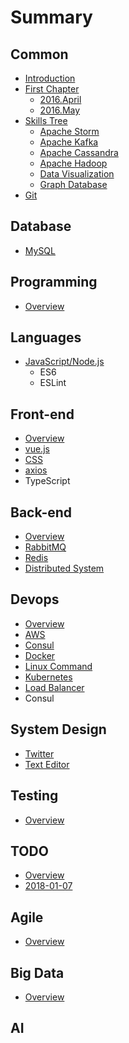 # Summary

## Common

* [Introduction](README.md)
* [First Chapter](chapter1.md)
  * [2016.April](2016april.md)
  * [2016.May](2016may.md)
* [Skills Tree](skills_tree.md)
  * [Apache Storm](apache_storm.md)
  * [Apache Kafka](apache_kafka.md)
  * [Apache Cassandra](apache_cassandra.md)
  * [Apache Hadoop](apache_hadoop.md)
  * [Data Visualization](data_visualization.md)
  * [Graph Database](graph_database.md)
* [Git](git.md)

## Database

* [MySQL](database/mysql.md)

## Programming

* [Overview](programming/overview.md)

## Languages

* [JavaScript/Node.js](languages/javascriptnodejs.md)
  * ES6
  * ESLint

## Front-end

* [Overview](front-end/overview.md)
* [vue.js](front-end/vuejs.md)
* [CSS](front-end/css.md)
* [axios](front-end/axios.md)
* TypeScript

## Back-end

* [Overview](back-end/overview.md)
* [RabbitMQ](back-end/rabbitmq.md)
* [Redis](back-end/redis.md)
* [Distributed System](back-end/distributed-system.md)

## Devops

* [Overview](devops/overview.md)
* [AWS](devops/aws.md)
* [Consul](devops/consul.md)
* [Docker](devops/docker.md)
* [Linux Command](devops/linux-command.md)
* [Kubernetes](devops/kubernetes.md)
* [Load Balancer](devops/load-balancer.md)
* Consul

## System Design

* [Twitter](system-design/twitter.md)
* [Text Editor](system-design/text-editor.md)

## Testing

* [Overview](testing/overview.md)

## TODO

* [Overview](todo/overview.md)
* [2018-01-07](todo/2018-01-07.md)

## Agile

* [Overview](agile/overview.md)

## Big Data

* [Overview](big-data/overview.md)

## AI

